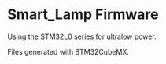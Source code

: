 # Smart_Lamp Firmware

Using the STM32L0 series for ultralow power. 

Files generated with STM32CubeMX. 

